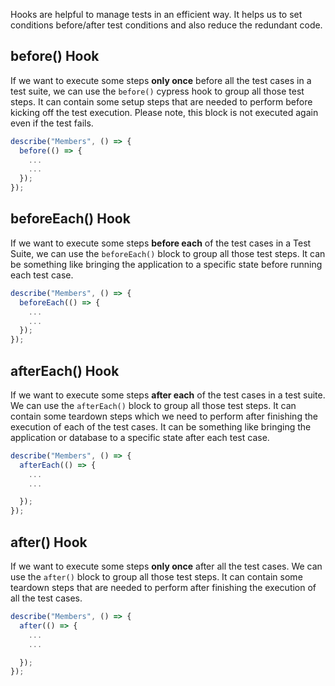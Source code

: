 Hooks are helpful to manage tests in an efficient way. It helps us to set
conditions before/after test conditions and also reduce the redundant code.

## before() Hook

If we want to execute some steps **only once** before all the
test cases in a test suite, we can use the `before()` cypress hook to group all
those test steps. It can contain some setup steps that are needed to perform
before kicking off the test execution. Please note, this block is not executed
again even if the test fails.

```javascript
describe("Members", () => {
  before(() => {
    ...
    ...
  });
});
```

## beforeEach() Hook

If we want to execute some steps **before each** of the
test cases in a Test Suite, we can use the `beforeEach()` block to group all
those test steps. It can be something like bringing the application to a
specific state before running each test case.

```javascript
describe("Members", () => {
  beforeEach(() => {
    ...
    ...
  });
});
```

## afterEach() Hook

If we want to execute some steps **after each** of the
test cases in a test suite. We can use the `afterEach()` block to group all
those test steps. It can contain some teardown steps which we need to perform
after finishing the execution of each of the test cases. It can be something
like bringing the application or database to a specific state after each test
case.

```javascript
describe("Members", () => {
  afterEach(() => {
    ...
    ...

  });
});
```

## after() Hook

If we want to execute some steps **only once** after all the
test cases. We can use the `after()` block to group all those test steps. It can
contain some teardown steps that are needed to perform after finishing the
execution of all the test cases.

```javascript
describe("Members", () => {
  after(() => {
    ...
    ...

  });
});
```
